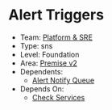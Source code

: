 # Alert Triggers
* Team: [Platform & SRE](../teams/platform.md)
* Type: sns
* Level: Foundation
* Area: [Premise v2](../areas/v2.png)
* Dependents:
  * [Alert Notify Queue](alert-notify-queue.md)
* Depends On:
  * [Check Services](check-services.md)

